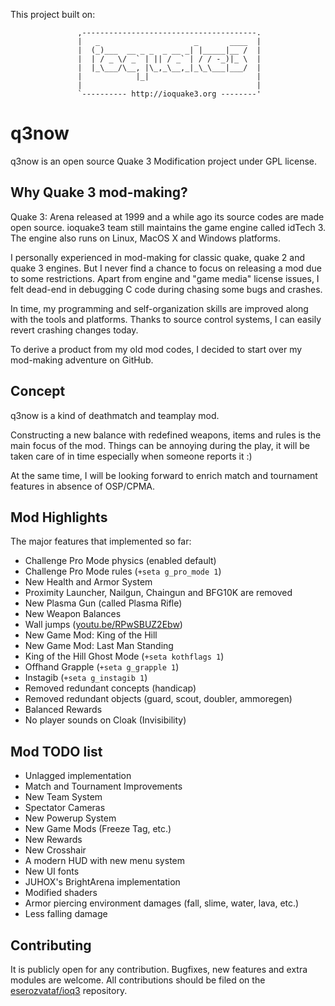 This project built on:

                   ,---------------------------------------.
                   |   _                     _       ____  |
                   |  (_)___  __ _ _  _ __ _| |_____|__ /  |
                   |  | / _ \/ _` | || / _` | / / -_)|_ \  |
                   |  |_\___/\__, |\_,_\__,_|_\_\___|___/  |
                   |            |_|                        |
                   |                                       |
                   `---------- http://ioquake3.org --------'

# q3now
q3now is an open source Quake 3 Modification project under GPL license.

## Why Quake 3 mod-making?
Quake 3: Arena released at 1999 and a while ago its source codes are made open source.
ioquake3 team still maintains the game engine called idTech 3. The engine also runs on
Linux, MacOS X and Windows platforms.

I personally experienced in mod-making for classic quake, quake 2 and quake 3 engines.
But I never find a chance to focus on releasing a mod due to some restrictions. Apart
from engine and "game media" license issues, I felt dead-end in debugging C code during
chasing some bugs and crashes.

In time, my programming and self-organization skills are improved along with the tools
and platforms. Thanks to source control systems, I can easily revert crashing changes
today.

To derive a product from my old mod codes, I decided to start over my mod-making
adventure on GitHub.

## Concept
q3now is a kind of deathmatch and teamplay mod.

Constructing a new balance with redefined weapons, items and rules is the main focus
of the mod. Things can be annoying during the play, it will be taken care of in time
especially when someone reports it :)

At the same time, I will be looking forward to enrich match and tournament features
in absence of OSP/CPMA.

## Mod Highlights
The major features that implemented so far:
- Challenge Pro Mode physics (enabled default)
- Challenge Pro Mode rules (`+seta g_pro_mode 1`)
- New Health and Armor System
- Proximity Launcher, Nailgun, Chaingun and BFG10K are removed
- New Plasma Gun (called Plasma Rifle)
- New Weapon Balances
- Wall jumps ([youtu.be/RPwSBUZ2Ebw](//youtu.be/RPwSBUZ2Ebw))
- New Game Mod: King of the Hill
- New Game Mod: Last Man Standing
- King of the Hill Ghost Mode (`+seta kothflags 1`)
- Offhand Grapple (`+seta g_grapple 1`)
- Instagib (`+seta g_instagib 1`)
- Removed redundant concepts (handicap)
- Removed redundant objects (guard, scout, doubler, ammoregen)
- Balanced Rewards
- No player sounds on Cloak (Invisibility)

## Mod TODO list
- Unlagged implementation
- Match and Tournament Improvements
- New Team System
- Spectator Cameras
- New Powerup System
- New Game Mods (Freeze Tag, etc.)
- New Rewards
- New Crosshair
- A modern HUD with new menu system
- New UI fonts
- JUHOX's BrightArena implementation
- Modified shaders
- Armor piercing environment damages (fall, slime, water, lava, etc.)
- Less falling damage

## Contributing
It is publicly open for any contribution. Bugfixes, new features and extra modules are
welcome. All contributions should be filed on the
[eserozvataf/ioq3](//github.com/eserozvataf/ioq3) repository.

